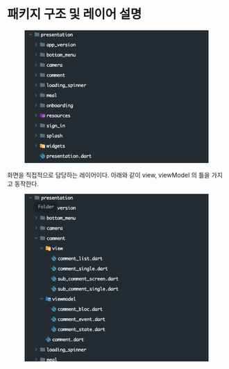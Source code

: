 # 패키지 구조 및 레이어 설명

<figure><img src="../../../.gitbook/assets/image (3) (1) (1) (1).png" alt=""><figcaption></figcaption></figure>

화면을 직접적으로 담당하는 레이어이다. 아래와 같이 view, viewModel 의 틀을 가지고 동작한다.

<figure><img src="../../../.gitbook/assets/image (4) (1) (1) (1).png" alt=""><figcaption></figcaption></figure>

